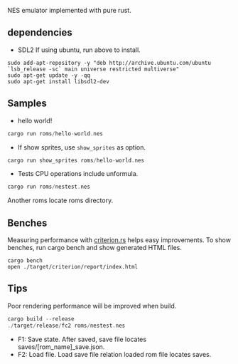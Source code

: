 NES emulator implemented with pure rust.

## dependencies

- SDL2
If using ubuntu, run above to install.
```
sudo add-apt-repository -y "deb http://archive.ubuntu.com/ubuntu `lsb_release -sc` main universe restricted multiverse"
sudo apt-get update -y -qq
sudo apt-get install libsdl2-dev
```

## Samples

- hello world!
``` rust
cargo run roms/hello-world.nes
```

- If show sprites, use `show_sprites` as option.

``` rust
cargo run show_sprites roms/hello-world.nes
```

- Tests CPU operations include unformula.
``` rust
cargo run roms/nestest.nes
```

Another roms locate roms directory.

## Benches
Measuring performance with [criterion.rs](https://github.com/bheisler/criterion.rs) helps easy improvements.
To show benches, run cargo bench and show generated HTML files.
```
cargo bench
open ./target/criterion/report/index.html
```

## Tips

Poor rendering performance will be improved when build.
``` rust
cargo build --release
./target/release/fc2 roms/nestest.nes
```

- F1: Save state. After saved, save file locates saves/[rom_name]_save.json.
- F2: Load file. Load save file relation loaded rom file locates saves.
